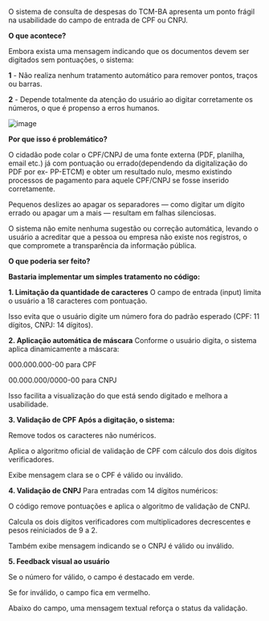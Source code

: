 O sistema de consulta de despesas do TCM-BA apresenta um ponto frágil na usabilidade do campo de entrada de CPF ou CNPJ.

**O que acontece?**

Embora exista uma mensagem indicando que os documentos devem ser digitados sem pontuações, o sistema:

**1** - Não realiza nenhum tratamento automático para remover pontos, traços ou barras.

**2** - Depende totalmente da atenção do usuário ao digitar corretamente os números, o que é propenso a erros humanos.

![image](https://github.com/user-attachments/assets/60a8b7d3-ff93-4912-aaf6-2ba66843c2bf)


**Por que isso é problemático?**

O cidadão pode colar o CPF/CNPJ de uma fonte externa (PDF, planilha, email etc.) já com pontuação ou errado(dependendo da digitalização do PDF por ex- PP-ETCM) e obter
um resultado nulo, mesmo existindo processos de pagamento para aquele CPF/CNPJ se fosse inserido corretamente.

Pequenos deslizes ao apagar os separadores — como digitar um dígito errado ou apagar um a mais — resultam em falhas silenciosas.

O sistema não emite nenhuma sugestão ou correção automática, levando o usuário a acreditar que a pessoa ou empresa não existe nos registros, o que compromete a transparência da informação pública.

**O que poderia ser feito?**

**Bastaria implementar um simples tratamento no código:**

**1. Limitação da quantidade de caracteres**
O campo de entrada (input) limita o usuário a 18 caracteres com pontuação.

Isso evita que o usuário digite um número fora do padrão esperado (CPF: 11 dígitos, CNPJ: 14 dígitos).

**2. Aplicação automática de máscara**
Conforme o usuário digita, o sistema aplica dinamicamente a máscara:

000.000.000-00 para CPF

00.000.000/0000-00 para CNPJ

Isso facilita a visualização do que está sendo digitado e melhora a usabilidade.

**3. Validação de CPF**
**Após a digitação, o sistema:**

Remove todos os caracteres não numéricos.

Aplica o algoritmo oficial de validação de CPF com cálculo dos dois dígitos verificadores.

Exibe mensagem clara se o CPF é válido ou inválido.

**4. Validação de CNPJ**
Para entradas com 14 dígitos numéricos:

O código remove pontuações e aplica o algoritmo de validação de CNPJ.

Calcula os dois dígitos verificadores com multiplicadores decrescentes e pesos reiniciados de 9 a 2.

Também exibe mensagem indicando se o CNPJ é válido ou inválido.

**5. Feedback visual ao usuário**

Se o número for válido, o campo é destacado em verde.

Se for inválido, o campo fica em vermelho.

Abaixo do campo, uma mensagem textual reforça o status da validação.
